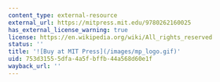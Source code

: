 ```yaml
---
content_type: external-resource
external_url: https://mitpress.mit.edu/9780262160025
has_external_license_warning: true
license: https://en.wikipedia.org/wiki/All_rights_reserved
status: ''
title: '![Buy at MIT Press](/images/mp_logo.gif)'
uid: 753d3155-5dfa-4a5f-bffb-44a568d60e1f
wayback_url: ''
---
```

